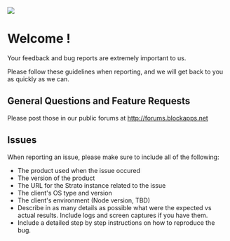 ![](https://github.com/blockapps/issues/blob/master/blockapps-logo-128.png?raw=true "")    
# Welcome !

Your feedback and bug reports are extremely important to us.

Please follow these guidelines when reporting, and we will get back to you as quickly as we can.

## General Questions and Feature Requests
Please post those in our public forums at http://forums.blockapps.net

## Issues
When reporting an issue, please make sure to include all of the following:
* The product used when the issue occured
* The version of the product
* The URL for the Strato instance related to the issue
* The client's OS type and version
* The client's environment (Node version, TBD)
* Describe in as many details as possible what were the expected vs actual results. Include logs and screen captures if you have them.
* Include a detailed step by step instructions on how to reproduce the bug.
